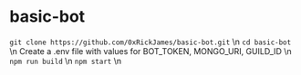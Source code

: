 # basic-bot 

`git clone https://github.com/0xRickJames/basic-bot.git` \n
`cd basic-bot` \n
Create a .env file with values for BOT_TOKEN, MONGO_URI, GUILD_ID \n
`npm run build` \n
`npm start` \n
